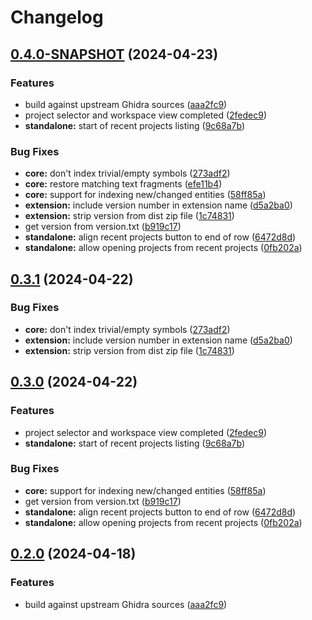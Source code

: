 # Changelog

## [0.4.0-SNAPSHOT](https://github.com/garyttierney/ghidralite/compare/v0.3.1-SNAPSHOT...v0.4.0-SNAPSHOT) (2024-04-23)


### Features

* build against upstream Ghidra sources ([aaa2fc9](https://github.com/garyttierney/ghidralite/commit/aaa2fc95dfce1dd6cc94281e661ea8db9e1a8c6c))
* project selector and workspace view completed ([2fedec9](https://github.com/garyttierney/ghidralite/commit/2fedec915756c36e7aa234d651f5f74734f02cbd))
* **standalone:** start of recent projects listing ([9c68a7b](https://github.com/garyttierney/ghidralite/commit/9c68a7b1744830e18db99cd1a5af0cd39acb3236))


### Bug Fixes

* **core:** don't index trivial/empty symbols ([273adf2](https://github.com/garyttierney/ghidralite/commit/273adf2d2ba45e4535ff6f47f87d7d9de4f5e96e))
* **core:** restore matching text fragments ([efe11b4](https://github.com/garyttierney/ghidralite/commit/efe11b4aed4316e384479ec5b612f6f5a390b801))
* **core:** support for indexing new/changed entities ([58ff85a](https://github.com/garyttierney/ghidralite/commit/58ff85a63f40e1376bdafbf1f0ad5a04b2480aee))
* **extension:** include version number in extension name ([d5a2ba0](https://github.com/garyttierney/ghidralite/commit/d5a2ba06d3ada7fa0f6a21020beb73cb3e42d7ad))
* **extension:** strip version from dist zip file ([1c74831](https://github.com/garyttierney/ghidralite/commit/1c74831858733831b1be7b4e287334ae9a84c9e8))
* get version from version.txt ([b919c17](https://github.com/garyttierney/ghidralite/commit/b919c172427830fd4ca14cdeeb310eb5eee9d270))
* **standalone:** align recent projects button to end of row ([6472d8d](https://github.com/garyttierney/ghidralite/commit/6472d8d64df6d9af384f3a45e8d51d5f39b3bff1))
* **standalone:** allow opening projects from recent projects ([0fb202a](https://github.com/garyttierney/ghidralite/commit/0fb202adc849f1b083d6485f9331b929e1a9b2dc))

## [0.3.1](https://github.com/garyttierney/ghidralite/compare/v0.3.0...v0.3.1) (2024-04-22)


### Bug Fixes

* **core:** don't index trivial/empty symbols ([273adf2](https://github.com/garyttierney/ghidralite/commit/273adf2d2ba45e4535ff6f47f87d7d9de4f5e96e))
* **extension:** include version number in extension name ([d5a2ba0](https://github.com/garyttierney/ghidralite/commit/d5a2ba06d3ada7fa0f6a21020beb73cb3e42d7ad))
* **extension:** strip version from dist zip file ([1c74831](https://github.com/garyttierney/ghidralite/commit/1c74831858733831b1be7b4e287334ae9a84c9e8))

## [0.3.0](https://github.com/garyttierney/ghidralite/compare/v0.2.0...v0.3.0) (2024-04-22)


### Features

* project selector and workspace view completed ([2fedec9](https://github.com/garyttierney/ghidralite/commit/2fedec915756c36e7aa234d651f5f74734f02cbd))
* **standalone:** start of recent projects listing ([9c68a7b](https://github.com/garyttierney/ghidralite/commit/9c68a7b1744830e18db99cd1a5af0cd39acb3236))


### Bug Fixes

* **core:** support for indexing new/changed entities ([58ff85a](https://github.com/garyttierney/ghidralite/commit/58ff85a63f40e1376bdafbf1f0ad5a04b2480aee))
* get version from version.txt ([b919c17](https://github.com/garyttierney/ghidralite/commit/b919c172427830fd4ca14cdeeb310eb5eee9d270))
* **standalone:** align recent projects button to end of row ([6472d8d](https://github.com/garyttierney/ghidralite/commit/6472d8d64df6d9af384f3a45e8d51d5f39b3bff1))
* **standalone:** allow opening projects from recent projects ([0fb202a](https://github.com/garyttierney/ghidralite/commit/0fb202adc849f1b083d6485f9331b929e1a9b2dc))

## [0.2.0](https://github.com/garyttierney/ghidralite/compare/0.1.1...v0.2.0) (2024-04-18)


### Features

* build against upstream Ghidra sources ([aaa2fc9](https://github.com/garyttierney/ghidralite/commit/aaa2fc95dfce1dd6cc94281e661ea8db9e1a8c6c))

